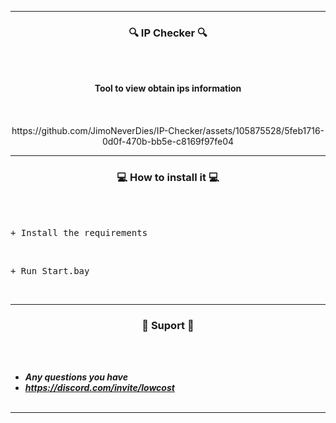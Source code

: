 -----

### <p align="center">🔍 IP Checker 🔍</p>

<br><br>
<p align="center">
<strong>Tool to view obtain ips information</strong>
<br>
<br>
<br><br>
</strong>
https://github.com/JimoNeverDies/IP-Checker/assets/105875528/5feb1716-0d0f-470b-bb5e-c8169f97fe04

-----

### <p align="center">💻 How to install it 💻</p>

<br><br>
<pre>+ Install the requirements </pre>
<br>
<pre>+ Run Start.bay</pre>
<br>

-----

### <p align="center">🎫 Suport 🎫</p>

<br><br>
* ***Any questions you have***
* ***https://discord.com/invite/lowcost***
<br><br>

-----
